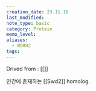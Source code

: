 ```yaml
---
creation_date: 23.11.16
last_modified: 
note_type: basic
category: Protein
memo_level: 
aliases:
  - WDR82
tags:
---
```


Drived from : [[]]

인간에 존재하는 [[Swd2]] homolog.